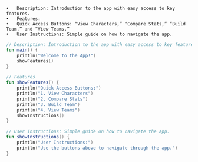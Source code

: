     •	Description: Introduction to the app with easy access to key features.
	•	Features:
	•	Quick Access Buttons: “View Characters,” “Compare Stats,” “Build Team,” and “View Teams.”
	•	User Instructions: Simple guide on how to navigate the app.
	
```kotlin
// Description: Introduction to the app with easy access to key features.
fun main() {
    println("Welcome to the App!")
    showFeatures()
}

// Features
fun showFeatures() {
    println("Quick Access Buttons:")
    println("1. View Characters")
    println("2. Compare Stats")
    println("3. Build Team")
    println("4. View Teams")
    showInstructions()
}

// User Instructions: Simple guide on how to navigate the app.
fun showInstructions() {
    println("User Instructions:")
    println("Use the buttons above to navigate through the app.")
}
```